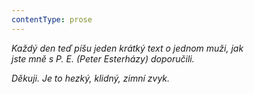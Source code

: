 ```yaml
---
contentType: prose
---
```


_Každý den teď píšu jeden krátký text o jednom muži, jak  
jste mně s P. E. (Peter Esterházy) doporučili._

_Děkuji. Je to hezký, klidný, zimní zvyk._
